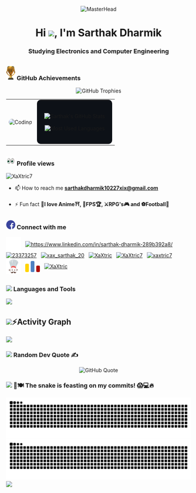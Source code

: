 <!-- MasterHead with GIF -->

<p align="center">
  <img src="https://images-wixmp-ed30a86b8c4ca887773594c2.wixmp.com/f/c83c004e-1370-4756-88e5-4071de797088/dgdq8br-09cc7ad6-a021-47a5-b0e0-917b12b0f7a7.gif?token=eyJ0eXAiOiJKV1QiLCJhbGciOiJIUzI1NiJ9.eyJzdWIiOiJ1cm46YXBwOjdlMGQxODg5ODIyNjQzNzNhNWYwZDQxNWVhMGQyNmUwIiwiaXNzIjoidXJuOmFwcDo3ZTBkMTg4OTgyMjY0MzczYTVmMGQ0MTVlYTBkMjZlMCIsIm9iaiI6W1t7InBhdGgiOiJcL2ZcL2M4M2MwMDRlLTEzNzAtNDc1Ni04OGU1LTQwNzFkZTc5NzA4OFwvZGdkcThici0wOWNjN2FkNi1hMDIxLTQ3YTUtYjBlMC05MTdiMTJiMGY3YTcuZ2lmIn1dXSwiYXVkIjpbInVybjpzZXJ2aWNlOmZpbGUuZG93bmxvYWQiXX0.tqRMtE-b2QiI2nnefNxSDMJvZCcYqFmq2ccg_Xfzqb8" alt="MasterHead" width="800"/>
</p>

<h1 align="center">Hi <img src="https://raw.githubusercontent.com/MartinHeinz/MartinHeinz/master/wave.gif" width="30px">, I'm Sarthak Dharmik</h1>
<h3 align="center">Studying Electronics and Computer Engineering</h3>

## <h3><img src="trophy.gif" width ="25"> GitHub Achievements </h3>

<div align="center">
    <img src="https://github-profile-trophy.vercel.app/?username=XaXtric7&theme=juicyfresh&rank=-?" alt="GitHub Trophies" />
</div>

<!-- Two-column layout for the GIF and stats -->
<table align="center">
  <tr>
    <td>
      <img align="center" alt="Coding" src="https://i.pinimg.com/originals/a6/50/b2/a650b23a1f94f4f19d5cf056735c9892.gif" 
       style="width: 100%; max-width: 400px; height: auto; border-radius: 10px; box-shadow: 0 4px 8px rgba(255, 255, 255, 0.1);">
    </td>
    <td>
      <!-- Adding background color to the stats -->
      <div align="center" style="background-color: #0d1117; padding: 20px; border-radius: 10px;">
    <p>
        <img align="center" width="100%" src="https://github-readme-stats.vercel.app/api?username=xaxtric7&show_icons=true&locale=en&border_radius=10&bg_color=0d1117&text_color=0cf574&title_color=00b3ff&icon_color=00b3ff" alt="Sarthak's GitHub Stats">
    </p>
    <p>
        <img align="center" width="90%" src="https://github-readme-stats.vercel.app/api/top-langs?username=xaxtric7&show_icons=true&locale=en&layout=compact&border_radius=10&bg_color=0d1117&text_color=0cf574&title_color=00b3ff&icon_color=0cf574" alt="Most Used Languages">
    </p>
</div>
    </td>
  </tr>
</table>

## <h3><img src="eyes.gif" width ="25"> Profile views </h3>

![XaXtric7](https://count.getloli.com/@XaXtric7?theme=booru-lewd&padding=5&offset=0&align=top&scale=1&pixelated=1&darkmode=0)

- 📫 How to reach me **sarthakdharmik10227xix@gmail.com**

- ⚡ Fun fact **🌸I love Anime⛩️, 🔫FPS🏆, ⚔️RPG's🎮 and ⚽Football🥅**

## <h3><img src="connect.gif" width ="25"><b> Connect with me</b></h3>

<p align="left">
<a href="https://x.com/xax_sarthak7" target="blank"><img align="center" src="twitter-x (1).svg" alt="@sarthakdharmik7" height="40" width="40" /></a>
&nbsp;
<a href="https://www.linkedin.com/in/sarthak-dharmik-289b392a8/" target="blank"><img align="center" src="https://raw.githubusercontent.com/rahuldkjain/github-profile-readme-generator/master/src/images/icons/Social/linked-in-alt.svg" alt="https://www.linkedin.com/in/sarthak-dharmik-289b392a8/" height="40" width="40" /></a>
&nbsp;
<a href="https://stackoverflow.com/users/23373257" target="blank"><img align="center" src="https://raw.githubusercontent.com/rahuldkjain/github-profile-readme-generator/master/src/images/icons/Social/stack-overflow.svg" alt="23373257" height="40" width="40" /></a>
&nbsp;
<a href="https://instagram.com/xax_sarthak_20" target="blank"><img align="center" src="https://raw.githubusercontent.com/rahuldkjain/github-profile-readme-generator/master/src/images/icons/Social/instagram.svg" alt="xax_sarthak_20" height="40" width="40" /></a>
&nbsp;
<a href="https://steamcommunity.com/profiles/76561199530278574/" target="blank"><img align="center" src="https://upload.wikimedia.org/wikipedia/commons/8/83/Steam_icon_logo.svg" alt="XaXtric" height="40" width="40" /></a>
&nbsp;
<a href="https://www.hackerrank.com/profile/XaXtric7" target="blank"><img align="center" src="https://raw.githubusercontent.com/rahuldkjain/github-profile-readme-generator/master/src/images/icons/Social/hackerrank.svg" alt="XaXtric7" height="40" width="40" /></a>
&nbsp;
<a href="https://www.leetcode.com/xaxtric7" target="blank"><img align="center" src="https://raw.githubusercontent.com/rahuldkjain/github-profile-readme-generator/master/src/images/icons/Social/leet-code.svg" alt="xaxtric7" height="40" width="40" /></a>
&nbsp;
<a href="https://www.codechef.com/users/xax_sarthak7" target="blank"><img align="center" src="/codechef svg.svg" alt="xax_sarthak7" height="43" width="40" /></a>
&nbsp;
<a href="https://codeforces.com/profile/xaxtric7" target="blank"><img align="center" src="/codeforces svg.svg" alt="xaxtric7" height="40" width="40" /></a>
&nbsp;
<a href="https://www.hoyolab.com/accountCenter/postList?id=105807167" target="blank"><img align="center" src="https://cdn2.steamgriddb.com/icon_thumb/ac4e7a4f341e7281b0f6f274f9ec3905.png" alt="XaXtric" height="40" width="40" /></a>
&nbsp;

</p>

## <h3><img src="https://media2.giphy.com/media/QssGEmpkyEOhBCb7e1/giphy.gif?cid=ecf05e47a0n3gi1bfqntqmob8g9aid1oyj2wr3ds3mg700bl&rid=giphy.gif" width ="25"><b> Languages and Tools </b> </h3>

<p align="left">
  <a href="https://skillicons.dev">
    <img src="https://skillicons.dev/icons?i=c,cpp,html,css,bootstrap,js,ts,mongodb,express,react,nodejs,mysql,tailwind,py,dart,figma,git,github,opencv,qt,postman,visualstudio,vscode,latex" />
  </a>
</p>

## <img src="https://media.giphy.com/media/iY8CRBdQXODJSCERIr/giphy.gif" width="35"><b>⚡Activity Graph </b>

<img align="center" src="https://github-readme-activity-graph-flax.vercel.app//graph?username=XaXtric7&theme=react-dark"/>

<h3><img src="https://media1.giphy.com/media/v1.Y2lkPTc5MGI3NjExeHFmMWdrcWh1ZHY0ajRqbDFvcGx6M3Q3Yjh6d3d4b3ZzZTVvZm1oeCZlcD12MV9pbnRlcm5hbF9naWZfYnlfaWQmY3Q9cw/Hbl5Km2yeGo7UlTb8Q/giphy.gif" width ="35"> Random Dev Quote ✍️</h3>

<div align="center">
    <img src="https://quotes-github-readme.vercel.app/api?type=horizontal&theme=catppuccin_mocha" alt="GitHub Quote">
</div>

<h3><img src="https://media4.giphy.com/media/v1.Y2lkPTc5MGI3NjExeWdtaWlib3pramV5MXplaWVibXExaGF3d3NreDNrb3pkcTJvZDIyNyZlcD12MV9pbnRlcm5hbF9naWZfYnlfaWQmY3Q9cw/qMvgLf5HP1wPG8odE5/giphy.gif" width ="35"> 🐍🍽️ The snake is feasting on my commits! 😱💻🔥</h3>

![github contribution grid snake animation](https://raw.githubusercontent.com/XaXtric7/XaXtric7/output/github-contribution-grid-snake-dark.svg#gh-dark-mode-only)
![github contribution grid snake animation](https://raw.githubusercontent.com/XaXtric7/XaXtric7/output/github-contribution-grid-snake.svg#gh-light-mode-only)
<img align="center" src="https://camo.githubusercontent.com/ff1d4eb768b74fa335491dd8a7e87d95017665c1570e5a8828fddfdb728da450/68747470733a2f2f63617073756c652d72656e6465722e76657263656c2e6170702f6170693f747970653d776176696e6726636f6c6f723d6772616469656e74266865696768743d3130302673656374696f6e3d666f6f746572"/>
